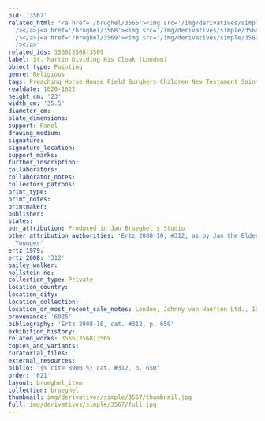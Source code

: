 ```yaml
---
pid: '3567'
related_html: "<a href='/brughel/3566'><img src='/img/derivatives/simple/3566/thumbnail.jpg'
  /></a>|<a href='/brughel/3568'><img src='/img/derivatives/simple/3568/thumbnail.jpg'
  /></a>|<a href='/brughel/3569'><img src='/img/derivatives/simple/3569/thumbnail.jpg'
  /></a>"
related_ids: 3566|3568|3569
label: St. Martin Dividing His Cloak (London)
object_type: Painting
genre: Religious
tags: Preaching Horse House Field Burghers Children New_Testament Saint Wagon
realdate: 1620-1622
height_cm: '23'
width_cm: '35.5'
diameter_cm: 
plate_dimensions: 
support: Panel
drawing_medium: 
signature: 
signature_location: 
support_marks: 
further_inscription: 
collaborators: 
collaborator_notes: 
collectors_patrons: 
print_type: 
print_notes: 
printmaker: 
publisher: 
states: 
our_attribution: Produced in Jan Brueghel's Studio
other_attribution_authorities: 'Ertz 2008-10, #312, as by Jan the Elder and Jan the
  Younger'
ertz_1979: 
ertz_2008: '312'
bailey_walker: 
hollstein_no: 
collection_type: Private
location_country: 
location_city: 
location_collection: 
location_or_most_recent_sale_notes: London, Johnny van Haeften Ltd., 1999
provenance: '6026'
bibliography: 'Ertz 2008-10, cat. #312, p. 650'
exhibition_history: 
related_works: 3566|3568|3569
copies_and_variants: 
curatorial_files: 
external_resources: 
biblio: "{% cite 8900 %} cat. #312, p. 650"
order: '621'
layout: brueghel_item
collection: brueghel
thumbnail: img/derivatives/simple/3567/thumbnail.jpg
full: img/derivatives/simple/3567/full.jpg
---
```

